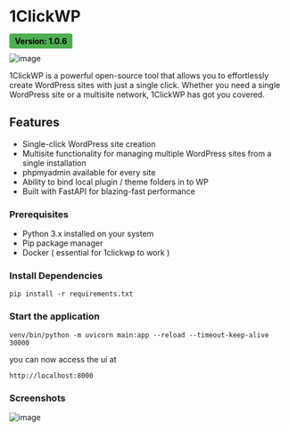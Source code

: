 # 1ClickWP 
<span style="padding: 5px 10px; background-color: #4CAF50; color: #000000; font-weight: bold; border-radius: 3px;">
Version: 1.0.6
</span>

![image](https://github.com/naveen17797/1clickwp/assets/18109258/02fd4920-18b6-4a9b-bb78-c5339a995db7)



1ClickWP is a powerful open-source tool that allows you to effortlessly create WordPress sites with just a single click. Whether you need a single WordPress site or a multisite network, 1ClickWP has got you covered.     



## Features

- Single-click WordPress site creation
- Multisite functionality for managing multiple WordPress sites from a single installation
- phpmyadmin available for every site
- Ability to bind local plugin / theme folders in to WP
- Built with FastAPI for blazing-fast performance

### Prerequisites

- Python 3.x installed on your system
- Pip package manager
- Docker ( essential for 1clickwp to work )

### Install Dependencies
```pip install -r requirements.txt```

### Start the application
```
venv/bin/python -m uvicorn main:app --reload --timeout-keep-alive 30000
```
you can now access the ui at
```
http://localhost:8000
```

### Screenshots
![image](https://github.com/naveen17797/1clickwp/assets/18109258/58dee895-639a-46fe-b5ab-1c8cfc0fb728)

